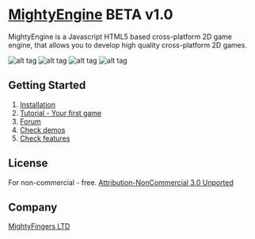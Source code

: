 [MightyEngine](http://http://mightyfingers.com/) BETA v1.0
======
MightyEngine is a Javascript HTML5 based cross-platform 2D game engine, that allows you to develop high quality cross-platform 2D games.

![alt tag](http://mightyfingers.com/wp-content/themes/mighty_theme_dark/images/dungeon.png)
![alt tag](http://mightyfingers.com/wp-content/themes/mighty_theme_dark/images/mightydigger.png)
![alt tag](http://mightyfingers.com/wp-content/themes/mighty_theme_dark/images/123123.png)
![alt tag](http://mightyfingers.com/wp-content/themes/mighty_theme_dark/images/editor.png)

## Getting Started

1. [Installation](http://docs.mightyfingers.com/manual/installation/3)
2. [Tutorial - Your first game](http://docs.mightyfingers.com/tutorial/snake-your-first-game/48)
3. [Forum](http://forum.mightyfingers.com/)
4. [Check demos](http://mightyfingers.com/engine-demo/)
5. [Check features](http://docs.mightyfingers.com/manual/features/34)

## License
For non-commercial - free. [Attribution-NonCommercial 3.0 Unported](http://creativecommons.org/licenses/by-nc/3.0/)

## Company
[MightyFingers LTD](http://http://mightyfingers.com/)

